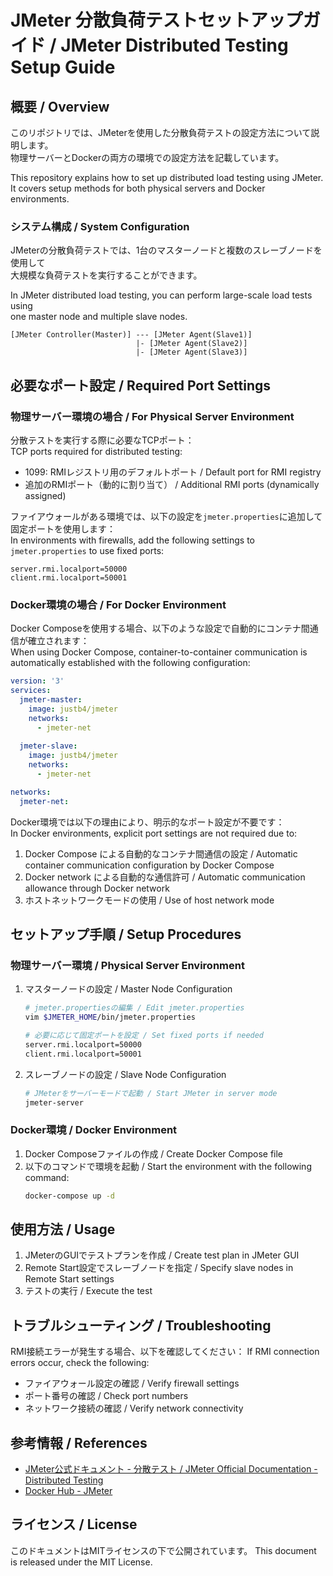 # JMeter 分散負荷テストセットアップガイド / JMeter Distributed Testing Setup Guide

## 概要 / Overview

このリポジトリでは、JMeterを使用した分散負荷テストの設定方法について説明します。  
物理サーバーとDockerの両方の環境での設定方法を記載しています。

This repository explains how to set up distributed load testing using JMeter.  
It covers setup methods for both physical servers and Docker environments.  

### システム構成 / System Configuration

JMeterの分散負荷テストでは、1台のマスターノードと複数のスレーブノードを使用して  
大規模な負荷テストを実行することができます。

In JMeter distributed load testing, you can perform large-scale load tests using  
one master node and multiple slave nodes.  

```
[JMeter Controller(Master)] --- [JMeter Agent(Slave1)]
                            |- [JMeter Agent(Slave2)]
                            |- [JMeter Agent(Slave3)]
```

## 必要なポート設定 / Required Port Settings

### 物理サーバー環境の場合 / For Physical Server Environment

分散テストを実行する際に必要なTCPポート：  
TCP ports required for distributed testing:  

- 1099: RMIレジストリ用のデフォルトポート / Default port for RMI registry
- 追加のRMIポート（動的に割り当て） / Additional RMI ports (dynamically assigned)

ファイアウォールがある環境では、以下の設定を`jmeter.properties`に追加して固定ポートを使用します：  
In environments with firewalls, add the following settings to `jmeter.properties` to use fixed ports:  

```properties
server.rmi.localport=50000
client.rmi.localport=50001
```

### Docker環境の場合 / For Docker Environment

Docker Composeを使用する場合、以下のような設定で自動的にコンテナ間通信が確立されます：  
When using Docker Compose, container-to-container communication is automatically established with the following configuration:

```yaml
version: '3'
services:
  jmeter-master:
    image: justb4/jmeter
    networks:
      - jmeter-net
      
  jmeter-slave:
    image: justb4/jmeter
    networks:
      - jmeter-net

networks:
  jmeter-net:
```

Docker環境では以下の理由により、明示的なポート設定が不要です：  
In Docker environments, explicit port settings are not required due to:

1. Docker Compose による自動的なコンテナ間通信の設定 / Automatic container communication configuration by Docker Compose
2. Docker network による自動的な通信許可 / Automatic communication allowance through Docker network
3. ホストネットワークモードの使用 / Use of host network mode

## セットアップ手順 / Setup Procedures

### 物理サーバー環境 / Physical Server Environment

1. マスターノードの設定 / Master Node Configuration
   ```bash
   # jmeter.propertiesの編集 / Edit jmeter.properties
   vim $JMETER_HOME/bin/jmeter.properties
   
   # 必要に応じて固定ポートを設定 / Set fixed ports if needed
   server.rmi.localport=50000
   client.rmi.localport=50001
   ```

2. スレーブノードの設定 / Slave Node Configuration
   ```bash
   # JMeterをサーバーモードで起動 / Start JMeter in server mode
   jmeter-server
   ```

### Docker環境 / Docker Environment

1. Docker Composeファイルの作成 / Create Docker Compose file
2. 以下のコマンドで環境を起動 / Start the environment with the following command:
   ```bash
   docker-compose up -d
   ```

## 使用方法 / Usage

1. JMeterのGUIでテストプランを作成 / Create test plan in JMeter GUI
2. Remote Start設定でスレーブノードを指定 / Specify slave nodes in Remote Start settings
3. テストの実行 / Execute the test

## トラブルシューティング / Troubleshooting

RMI接続エラーが発生する場合、以下を確認してください：
If RMI connection errors occur, check the following:

- ファイアウォール設定の確認 / Verify firewall settings
- ポート番号の確認 / Check port numbers
- ネットワーク接続の確認 / Verify network connectivity

## 参考情報 / References

- [JMeter公式ドキュメント - 分散テスト / JMeter Official Documentation - Distributed Testing](https://jmeter.apache.org/usermanual/remote-test.html)
- [Docker Hub - JMeter](https://hub.docker.com/r/justb4/jmeter)

## ライセンス / License

このドキュメントはMITライセンスの下で公開されています。
This document is released under the MIT License.
